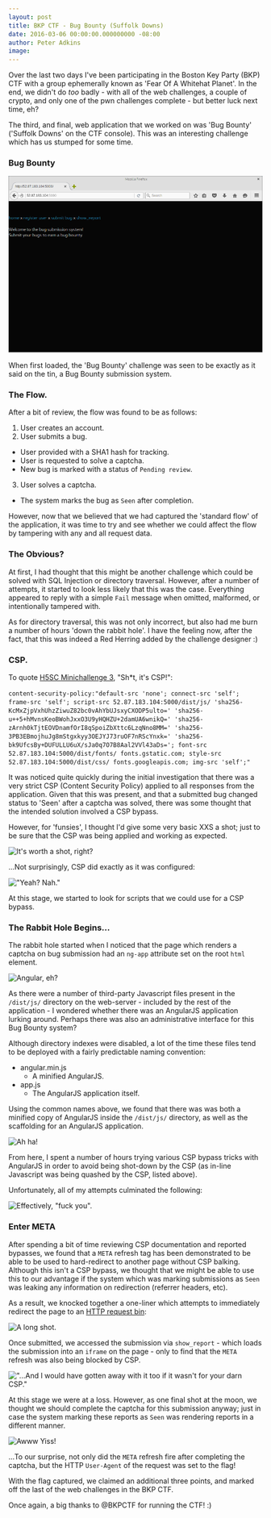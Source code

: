 ```yaml
---
layout: post
title: BKP CTF - Bug Bounty (Suffolk Downs)
date: 2016-03-06 00:00:00.000000000 -08:00
author: Peter Adkins
image: 
---
```

Over the last two days I've been participating in the Boston Key Party (BKP) CTF with a group ephemerally known as 'Fear Of A Whitehat Planet'. In the end, we didn't do *too* badly - with all of the web challenges, a couple of crypto, and only one of the pwn challenges complete - but better luck next time, eh? 

The third, and final, web application that we worked on was 'Bug Bounty' ('Suffolk Downs' on the CTF console). This was an interesting challenge which has us stumped for some time. 

### Bug Bounty

![Let's do this](/assets/article_images/2016/bug_bounty.png)

When first loaded, the 'Bug Bounty' challenge was seen to be exactly as it said on the tin, a Bug Bounty submission system.

### The Flow.

After a bit of review, the flow was found to be as follows:

1. User creates an account.
2. User submits a bug.
  * User provided with a SHA1 hash for tracking.
  * User is requested to solve a captcha.
  * New bug is marked with a status of `Pending review`.
3. User solves a captcha.
  * The system marks the bug as `Seen` after completion.

However, now that we believed that we had captured the 'standard flow' of the application, it was time to try and see whether we could affect the flow by tampering with any and all request data.

### The Obvious?

At first, I had thought that this might be another challenge which could be solved with SQL Injection or directory traversal. However, after a number of attempts, it started to look less likely that this was the case. Everything appeared to reply with a simple `Fail` message when omitted, malformed, or intentionally tampered with.

As for directory traversal, this was not only incorrect, but also had me burn a number of hours 'down the rabbit hole'. I have the feeling now, after the fact, that this was indeed a Red Herring added by the challenge designer :)

### CSP.

To quote [H5SC Minichallenge 3](https://github.com/cure53/XSSChallengeWiki/wiki/H5SC-Minichallenge-3:-%22Sh*t,-it's-CSP!%22), "Sh*t, it's CSP!":

```content-security-policy:"default-src 'none'; connect-src 'self';  frame-src 'self'; script-src 52.87.183.104:5000/dist/js/ 'sha256-KcMxZjpVxhUhzZiwuZ82bc0vAhYbUJsxyCXODP5ulto=' 'sha256-u++5+hMvnsKeoBWohJxxO3U9yHQHZU+2damUA6wnikQ=' 'sha256-zArnh0kTjtEOVDnamfOrI8qSpoiZbXttc6LzqNno8MM=' 'sha256-3PB3EBmojhuJg8mStgxkyy3OEJYJ73ruOF7nRScYnxk=' 'sha256-bk9UfcsBy+DUFULLU6uX/sJa0q7O7B8Aal2VVl43aDs='; font-src 52.87.183.104:5000/dist/fonts/ fonts.gstatic.com; style-src 52.87.183.104:5000/dist/css/ fonts.googleapis.com; img-src 'self';"```

It was noticed quite quickly during the initial investigation that there was a very strict CSP (Content Security Policy) applied to all responses from the application. Given that this was present, and that a submitted bug changed status to 'Seen' after a captcha was solved, there was some thought that the intended solution involved a CSP bypass.

However, for 'funsies', I thought I'd give some very basic XXS a shot; just to be sure that the CSP was being applied and working as expected.

![It's worth a shot, right?](/assets/article_images/2016/have-some-javascript.png)

...Not surprisingly, CSP did exactly as it was configured:

!["Yeah? Nah."](/assets/article_images/2016/hah-no.png)

At this stage, we started to look for scripts that we could use for a CSP bypass.

### The Rabbit Hole Begins...

The rabbit hole started when I noticed that the page which renders a captcha on bug submission had an `ng-app` attribute set on the root `html` element.

![Angular, eh?](/assets/article_images/2016/beginning-the-rabbithole.png)

As there were a number of third-party Javascript files present in the `/dist/js/` directory on the web-server - included by the rest of the application - I wondered whether there was an AngularJS application lurking around. Perhaps there was also an administrative interface for this Bug Bounty system?

Although directory indexes were disabled, a lot of the time these files tend to be deployed with a fairly predictable naming convention:

* angular.min.js
  * A minified AngularJS.
* app.js
  * The AngularJS application itself.

Using the common names above, we found that there was was both a minified copy of AngularJS inside the `/dist/js/` directory, as well as the scaffolding for an AngularJS application.

![Ah ha!](/assets/article_images/2016/rabbithole-2.png)

From here, I spent a number of hours trying various CSP bypass tricks with AngularJS in order to avoid being shot-down by the CSP (as in-line Javascript was being quashed by the CSP, listed above).

Unfortunately, all of my attempts culminated the following:

![Effectively, "fuck you".](/assets/article_images/2016/effectively-fuck-you.png)

### Enter META

After spending a bit of time reviewing CSP documentation and reported bypasses, we found that a `META` refresh tag has been demonstrated to be able to be used to hard-redirect to another page without CSP balking. Although this isn't a CSP bypass, we thought that we might be able to use this to our advantage if the system which was marking submissions as `Seen` was leaking any information on redirection (referrer headers, etc).

As a result, we knocked together a one-liner which attempts to immediately redirect the page to an [HTTP request bin](http://www.requestb.in):

![A long shot.](/assets/article_images/2016/a-long-shot.png)

Once submitted, we accessed the submission via `show_report` - which loads the submission into an `iframe` on the page - only to find that the `META` refresh was also being blocked by CSP.

!["...And I would have gotten away with it too if it wasn't for your darn CSP."](/assets/article_images/2016/no-dice.png)

At this stage we were at a loss. However, as one final shot at the moon, we thought we should complete the captcha for this submission anyway; just in case the system marking these reports as `Seen` was rendering reports in a different manner.

![Awww Yiss!](/assets/article_images/2016/flaggy-flag.png)

...To our surprise, not only did the `META` refresh fire after completing the captcha, but the HTTP `User-Agent` of the request was set to the flag!

With the flag captured, we claimed an additional three points, and marked off the last of the web challenges in the BKP CTF.

Once again, a big thanks to @BKPCTF for running the CTF! :)

